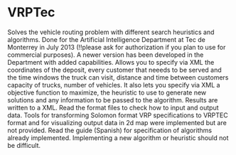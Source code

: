 VRPTec
======
Solves the vehicle routing problem with different search heuristics and algorithms. Done for the Artificial Intelligence Department at Tec de Monterrey in July 2013 (!!please ask for authorization if you plan to use for commercial purposes). A newer version has been developed in the Department with added capabilities. 
Allows you to specify via XML the coordinates of the deposit, every customer that neeeds to be served and the time windows the truck can visit, distance and time between customers capacity of trucks, number of vehicles. It also lets you specify via XML a objective function to maximize, the heuristic to use to generate new solutions and any information to be passed to the algorithm. Results are written to a XML. Read the format files to check how to input and output data.
Tools for transforming Solomon format VRP specifications to VRPTEC format and for visualizing output data in 2d map were implemented but are not provided.
Read the guide (Spanish) for specification of algorithms already implemented. Implementing a new algorithm or heuristic should not be difficult.
